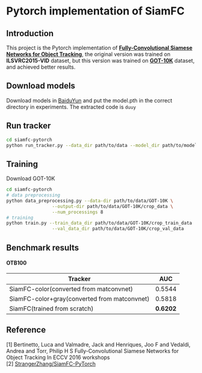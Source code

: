 # Pytorch implementation of SiamFC
## Introduction
This project is the Pytorch implementation of [**Fully-Convolutional Siamese Networks for Object Tracking**](http://www.robots.ox.ac.uk/~luca/siamese-fc.html), the original version was trained on **ILSVRC2015-VID** dataset, but this version was trained on [**GOT-10K**](http://got-10k.aitestunion.com/) dataset, and achieved better results.
## Download models
Download models in [BaiduYun](https://pan.baidu.com/s/1pBZob53r8On-eJBKfY-qKQ&shfl=sharepset) and put the model.pth in the correct directory in experiments.
The extracted code is ```duuy```
## Run tracker
```bash
cd siamfc-pytorch
python run_tracker.py --data_dir path/to/data --model_dir path/to/model
```
## Training
Download GOT-10K

```bash
cd siamfc-pytorch
# data preprocessing
python data_preprocessing.py --data-dir path/to/data/GOT-10K \
			     --output-dir path/to/data/GOT-10K/crop_data \
			     --num_processings 8
# training 
python train.py --train_data_dir path/to/data/GOT-10K/crop_train_data  \
			     --val_data_dir path/to/data/GOT-10K/crop_val_data 
```
## Benchmark results
#### OTB100

| Tracker 			    		 |  AUC   |
| ---------------------------------------------  | -------|
| SiamFC-color(converted from matconvnet)        | 0.5544 |
| SiamFC-color+gray(converted from matconvnet)   | 0.5818 |
| SiamFC(trained from scratch)      		 | **0.6202** |

## Reference
[1] Bertinetto, Luca and Valmadre, Jack and Henriques, Joo F and Vedaldi, Andrea and Torr, Philip H S
		Fully-Convolutional Siamese Networks for Object Tracking
		In ECCV 2016 workshops                                       		   
[2] [StrangerZhang/SiamFC-PyTorch](https://github.com/StrangerZhang/SiamFC-PyTorch)
